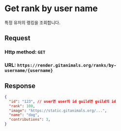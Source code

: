 # Get rank by user name

특정 유저의 랭킹을 조회합니다.

## Request
### Http method: `GET`
### URL: `https://render.gitanimals.org/ranks/by-username/{username}`

## Response
```json
{
  "id": "123", // user면 user의 id guild면 guild의 id
  "rank": 100,
  "image": "https://static.gitanimals.org/...",
  "name": "dog",
  "contributions": 3,
}
```
